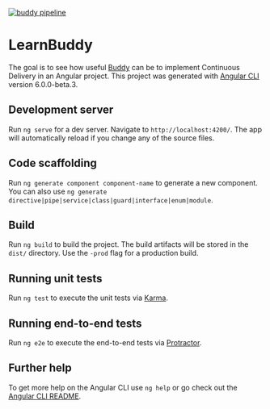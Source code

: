 [![buddy pipeline](https://app.buddy.works/ryzycki/learn-buddy-ci/pipelines/pipeline/127216/badge.svg?token=81f18e8e61a116295a76644403a8a2f75f248e54e8c31f99551ff42515ce5752 "buddy pipeline")](https://app.buddy.works/ryzycki/learn-buddy-ci/pipelines/pipeline/127216)

# LearnBuddy

The goal is to see how useful [Buddy](https://buddy.works/) can be to implement Continuous Delivery in an Angular project.
This project was generated with [Angular CLI](https://github.com/angular/angular-cli) version 6.0.0-beta.3.

## Development server

Run `ng serve` for a dev server. Navigate to `http://localhost:4200/`. The app will automatically reload if you change any of the source files.

## Code scaffolding

Run `ng generate component component-name` to generate a new component. You can also use `ng generate directive|pipe|service|class|guard|interface|enum|module`.

## Build

Run `ng build` to build the project. The build artifacts will be stored in the `dist/` directory. Use the `-prod` flag for a production build.

## Running unit tests

Run `ng test` to execute the unit tests via [Karma](https://karma-runner.github.io).

## Running end-to-end tests

Run `ng e2e` to execute the end-to-end tests via [Protractor](http://www.protractortest.org/).

## Further help

To get more help on the Angular CLI use `ng help` or go check out the [Angular CLI README](https://github.com/angular/angular-cli/blob/master/README.md).

